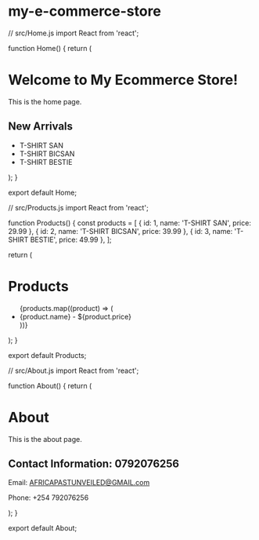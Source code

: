 # my-e-commerce-store
// src/Home.js
import React from 'react';

function Home() {
  return (
    <div>
      <h1>Welcome to My Ecommerce Store!</h1>
      <p>This is the home page.</p>
      <div>
        <h2>New Arrivals</h2>
        <ul>
          <li>T-SHIRT SAN</li>
          <li>T-SHIRT BICSAN</li>
          <li>T-SHIRT BESTIE</li>
        </ul>
      </div>
    </div>
  );
}

export default Home;

// src/Products.js
import React from 'react';

function Products() {
  const products = [
    { id: 1, name: 'T-SHIRT SAN', price: 29.99 },
    { id: 2, name: 'T-SHIRT BICSAN', price: 39.99 },
    { id: 3, name: 'T-SHIRT BESTIE', price: 49.99 },
  ];

  return (
    <div>
      <h1>Products</h1>
      <ul>
        {products.map((product) => (
          <li key={product.id}>
            {product.name} - ${product.price}
          </li>
        ))}
      </ul>
    </div>
  );
}

export default Products;

// src/About.js
import React from 'react';

function About() {
  return (
    <div>
      <h1>About</h1>
      <p>This is the about page.</p>
      <div>
        <h2>Contact Information: 0792076256</h2>
        <p>Email: AFRICAPASTUNVEILED@GMAIL.com</p>
        <p>Phone: +254 792076256</p>
      </div>
    </div>
  );
}

export default About;

